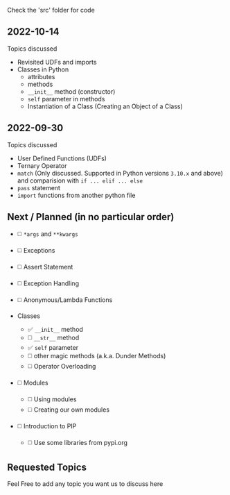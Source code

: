 Check the 'src' folder for code
## 2022-10-14

Topics discussed
- Revisited UDFs and imports
- Classes in Python
    - attributes
    - methods
    - `__init__` method (constructor)
    - `self` parameter in methods
    - Instantiation of a Class (Creating an Object of a Class)
   

## 2022-09-30

Topics discussed
- User Defined Functions (UDFs)
- Ternary Operator
- `match` (Only discussed. Supported in Python versions `3.10.x` and above) and comparision with `if ... elif ... else`
- `pass` statement
- `import` functions from another python file


## Next / Planned (in no particular order)
- ◻️ `*args` and `**kwargs`
- ◻️ Exceptions
- ◻️ Assert Statement
- ◻️ Exception Handling
- ◻️ Anonymous/Lambda Functions

- Classes
    - ✅ `__init__` method 
    - ◻️ `__str__` method
    - ✅ `self` parameter
    - ◻️ other magic methods (a.k.a. Dunder Methods)
    - ◻️ Operator Overloading

- ◻️ Modules
    - ◻️ Using modules
    - ◻️ Creating our own modules
    
- ◻️ Introduction to PIP
    - ◻️ Use some libraries from pypi.org
  

## Requested Topics

Feel Free to add any topic you want us to discuss here
